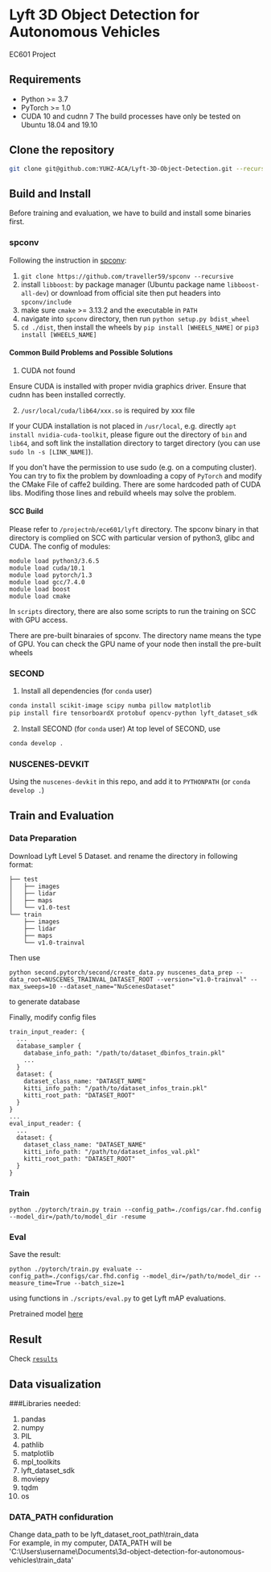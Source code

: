 # Lyft 3D Object Detection for Autonomous Vehicles
EC601 Project

## Requirements
* Python >= 3.7
* PyTorch >= 1.0
* CUDA 10 and cudnn 7
The build processes have only be tested on Ubuntu 18.04 and 19.10

## Clone the repository
```bash
git clone git@github.com:YUHZ-ACA/Lyft-3D-Object-Detection.git --recursive
```

## Build and Install
Before training and evaluation, we have to build and install some binaries first.
### spconv
Following the instruction in [spconv](https://github.com/traveller59/spconv):
1. `git clone https://github.com/traveller59/spconv --recursive`
2. install `libboost`: by package manager (Ubuntu package name `libboost-all-dev`) or download from official site then put headers into `spconv/include`
3. make sure `cmake` >= 3.13.2 and the executable in `PATH`
4. navigate into `spconv` directory, then run `python setup.py bdist_wheel`
5. `cd ./dist`, then install the wheels by `pip install [WHEELS_NAME]` or `pip3 install [WHEELS_NAME]`

#### Common Build Problems and Possible Solutions
1. CUDA not found

Ensure CUDA is installed with proper nvidia graphics driver. Ensure that cudnn has been installed correctly.

2. `/usr/local/cuda/lib64/xxx.so` is required by xxx file

If your CUDA installation is not placed in `/usr/local`, e.g. directly `apt install nvidia-cuda-toolkit`, please figure out the directory of `bin` and `lib64`, and soft link the installation directory to target directory (you can use `sudo ln -s [LINK_NAME]`).

If you don't have the permission to use sudo (e.g. on a computing cluster). You can try to fix the problem by downloading a copy of `PyTorch` and modify the CMake File of caffe2 building. There are some hardcoded path of CUDA libs. Modifing those lines and rebuild wheels may solve the problem.

#### SCC Build
Please refer to `/projectnb/ece601/lyft` directory. The spconv binary in that directory is complied on SCC with particular version of python3, glibc and CUDA. The config of modules: 
```
module load python3/3.6.5
module load cuda/10.1
module load pytorch/1.3
module load gcc/7.4.0
module load boost
module load cmake
```
In `scripts` directory, there are also some scripts to run the training on SCC with GPU access.

There are pre-built binaraies of spconv. The directory name means the type of GPU. You can check the GPU name of your node then install the pre-built wheels


### SECOND
1. Install all dependencies (for `conda` user)
```bash
conda install scikit-image scipy numba pillow matplotlib
pip install fire tensorboardX protobuf opencv-python lyft_dataset_sdk
```

2. Install SECOND (for `conda` user)
At top level of SECOND, use
```bash
conda develop .
```

### NUSCENES-DEVKIT
Using the `nuscenes-devkit` in this repo, and add it to `PYTHONPATH` (or `conda develop .`)

## Train and Evaluation

### Data Preparation
Download Lyft Level 5 Dataset. and rename the directory in following format:
```
├── test
│   ├── images
│   ├── lidar
│   ├── maps
│   └── v1.0-test
└── train
    ├── images
    ├── lidar
    ├── maps
    └── v1.0-trainval
```

Then use 
```
python second.pytorch/second/create_data.py nuscenes_data_prep --data_root=NUSCENES_TRAINVAL_DATASET_ROOT --version="v1.0-trainval" --max_sweeps=10 --dataset_name="NuScenesDataset"
```
to generate database

Finally, modify config files
```
train_input_reader: {
  ...
  database_sampler {
    database_info_path: "/path/to/dataset_dbinfos_train.pkl"
    ...
  }
  dataset: {
    dataset_class_name: "DATASET_NAME"
    kitti_info_path: "/path/to/dataset_infos_train.pkl"
    kitti_root_path: "DATASET_ROOT"
  }
}
...
eval_input_reader: {
  ...
  dataset: {
    dataset_class_name: "DATASET_NAME"
    kitti_info_path: "/path/to/dataset_infos_val.pkl"
    kitti_root_path: "DATASET_ROOT"
  }
}
```

### Train
```
python ./pytorch/train.py train --config_path=./configs/car.fhd.config --model_dir=/path/to/model_dir -resume
```

### Eval
Save the result:
```
python ./pytorch/train.py evaluate --config_path=./configs/car.fhd.config --model_dir=/path/to/model_dir --measure_time=True --batch_size=1
```
using functions in `./scripts/eval.py` to get Lyft mAP evaluations.

Pretrained model [here](https://drive.google.com/open?id=1aN6Trusc-4_ozqFR72YZw1x_J41NXkM5https://drive.google.com/drive/u/1/folders/1aN6Trusc-4_ozqFR72YZw1x_J41NXkM5)

## Result
Check [`results`](./results)

## Data visualization
###Libraries needed:
1. pandas
2. numpy
3. PIL
4. pathlib
5. matplotlib
6. mpl_toolkits
7. lyft_dataset_sdk
8. moviepy
9. tqdm
10. os

### DATA_PATH confiduration
Change data_path to be lyft_dataset_root_path\train_data\
For example, in my computer, DATA_PATH will be 'C:\Users\username\Documents\3d-object-detection-for-autonomous-vehicles\train_data\'





